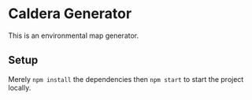 # Caldera Generator
This is an environmental map generator.

## Setup
Merely `npm install` the dependencies then `npm start` to start the project locally.
